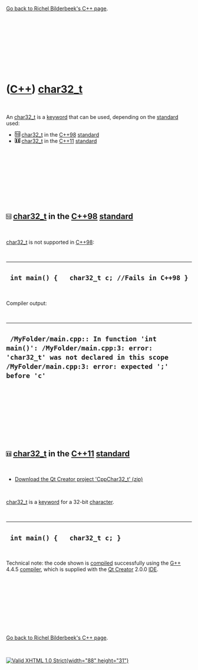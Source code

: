 

[Go back to Richel Bilderbeek's C++ page](Cpp.htm).

 

 

 

 

 

([C++](Cpp.htm)) [char32\_t](CppChar32_t.htm)
=============================================

 

An [char32\_t](CppChar32_t.htm) is a [keyword](CppKeyword.htm) that can
be used, depending on the [standard](CppStandard.htm) used:

-   ![C++98](PicCpp98.png) [char32\_t](CppChar32_t.htm) in the
    [C++98](Cpp98.htm) [standard](CppStandard.htm)
-   ![C++11](PicCpp11.png) [char32\_t](CppChar32_t.htm) in the
    [C++11](Cpp11.htm) [standard](CppStandard.htm)

 

 

 

 

 

![C++98](PicCpp98.png) [char32\_t](CppChar32_t.htm) in the [C++98](Cpp98.htm) [standard](CppStandard.htm)
---------------------------------------------------------------------------------------------------------

 

[char32\_t](CppChar32_t.htm) is not supported in [C++98](Cpp98.htm):

 

  --------------------------------------------------
  ` int main() {   char32_t c; //Fails in C++98 }`
  --------------------------------------------------

 

Compiler output:

 

  -------------------------------------------------------------------------------------------------------------------------------------------------------------------------------
  ` /MyFolder/main.cpp:: In function 'int main()': /MyFolder/main.cpp:3: error: 'char32_t' was not declared in this scope /MyFolder/main.cpp:3: error: expected ';' before 'c'`
  -------------------------------------------------------------------------------------------------------------------------------------------------------------------------------

 

 

 

 

 

![C++11](PicCpp11.png) [char32\_t](CppChar32_t.htm) in the [C++11](Cpp11.htm) [standard](CppStandard.htm)
---------------------------------------------------------------------------------------------------------

 

-   [Download the Qt Creator project
    'CppChar32\_t' (zip)](CppChar32_t.zip)

 

[char32\_t](CppChar32_t.htm) is a [keyword](CppKeyword.htm) for a 32-bit
[character](CppChar.htm).

 

  ---------------------------------
  ` int main() {   char32_t c; }`
  ---------------------------------

 

Technical note: the code shown is [compiled](CppCompile.htm)
successfully using the [G++](CppGpp.htm) 4.4.5
[compiler](CppCompiler.htm), which is supplied with the [Qt
Creator](CppQtCreator.htm) 2.0.0 [IDE](CppIde.htm).

 

 

 

 

 

[Go back to Richel Bilderbeek's C++ page](Cpp.htm).



 

[![Valid XHTML 1.0 Strict](valid-xhtml10.png){width="88"
height="31"}](http://validator.w3.org/check?uri=referer)
